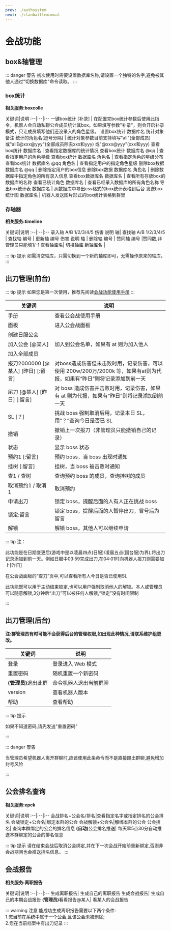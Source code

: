```yaml
---
prev: ./authsystem
next: ./clanbattlemanual
---
```

# 会战功能

## box&轴管理

::: danger 警告
初次使用时需要设置数据库名称,请设置一个独特的名字,避免被其他人通过"切换数据库"命令读取。
:::

### box统计<Badge text="豪华" type="tip"/> 

<b>相关服务:boxcolle</b>

关键词|说明
:--|:--|:--
一键box统计 [补录] | 在配置完box统计参数后使用此指令，机器人会自动私聊公会成员统计其box。如果填写参数"补录"，则会开启补录模式，只让成员填写他们还没录入的角色星级。
设置box统计 数据库名 统计对象 备注 统计的角色名(逗号分隔) | 统计对象参数目前支持填写"all"(全部成员) 或"allE@xxx@yyy"(全部成员除去xxx和yyy) 或"@xxx@yyy"(xxx和yyy)
查看box统计 数据库名 | 查看指定数据库的统计情况
查看box统计 数据库名 @qq | 查看指定用户的角色星级
查看box统计 数据库名 角色名 | 查看指定角色的星级分布
查看box统计 数据库名 @qq 角色名 | 查看指定用户的指定角色星级
删除box数据 数据库名 @qq | 删除指定用户的box信息
删除box数据 数据库名 角色名 | 删除数据库中指定角色的所有录入信息
查看box数据库名 数据库名 | 查看所有存放box的数据库的名称
查看已统计角色 数据库名 | 查看已经录入数据库的所有角色名称
导出box统计表 数据库名 | 从数据库中导出csv格式的box统计表格到后台
发送box统计图 数据库名 | 机器人发送图片形式的box统计表格到群里

### 存轴器<Badge text="豪华" type="tip"/> 

<b>相关服务:timeline</b>

关键词|说明
:--|:--|:--
录入轴 A/B 1/2/3/4/5 伤害 说明 轴| 
查找轴 A/B 1/2/3/4/5 |
查找轴 编号 |
更新轴 编号 伤害 说明 轴 |
删除轴 编号 |
赞同轴 编号 |赞同数,非管理员只能填1/-1
查看轴库名|
切换轴库 新轴库名 |

::: tip 提示
如需清空轴库，只需切换到一个新的轴库即可，无需操作原来的轴库。
:::

## 出刀管理(前台)<Badge text="轻量" type="tip"/><Badge text="标准" type="tip"/><Badge text="豪华" type="tip"/> 

::: tip 提示
如果您是第一次使用，推荐先阅读[会战功能使用手册](/guide/clanbattlemanual)
:::


| 关键词                 | 说明                                                     |
| ---------------------- | -------------------------------------------------------- |
| 手册                   | 查看公会战使用手册                                         |
| 面板                   | 进入公会战面板                                           |
| 创建日服公会           |                                                          |
| 加入公会 \[@某人\]     | 加入到公会名单，如果有 at 则为加入他人                   |
| 加入全部成员           |                                                          |
| 报刀2000000 \[@某人\] \[昨日\] \[:留言\] | 对boss造成伤害但未击败时用，记录伤害，可以使用 200w/200万/2000k 等，如果有at则为代报，如果有“昨日”则将记录添加到前一天<Badge text="1" type="warning"/> |
| 尾刀 \[@某人\] \[昨日\] \[:留言\] | 对 boss 造成伤害并击败时用，记录伤害，如果有 at 则为代报，如果有“昨日”则将记录添加到前一天<Badge text="1" type="warning"/> |
| SL \[？\]              | 挑战 boss 强制取消后用，记录本日 SL<Badge text="2" type="warning"/>，用“？”查询今日是否已 SL  |
| 撤销                   | 撤销上一次报刀（非管理员只能撤销自己的记录）             |
| 状态                   | 显示 boss 状态                                           |
| 预约1 \[:留言\]        | 预约 boss，当 boss 出现时通知                            |
| 挂树 \[:留言\]          | 挂树，当 boss 被击败时通知                               |
| 查1 / 查树             | 查询预约 boss 的成员，查询挂树的成员                     |
| 取消预约1 / 取消1       | 取消预约                                                 |
| 申请出刀                | 锁定 boss，提醒后面的人有人正在挑战 boss                |
| 锁定:留言               | 锁定 boss，提醒后面的人暂停出刀，冒号后为留言           |
| 解锁<Badge text="3" type="warning"/>                   | 解锁 boss，其他人可以继续申请                           |

::: tip 注：
<p><Badge text="1" type="warning"/>此功能是在日期变更后(游戏中是以凌晨四点(日服)/凌晨五点(国台服)为界),将出刀记录添加到前一天。例如日服中03:59完成出刀,在04:01时向机器人报刀则需要加上[昨日]</p>

<p><Badge text="2" type="warning"/>在公会战面板的“查刀”页中,可以查看所有人今日是否已使用SL</P> 

<p><Badge text="3" type="warning"/>此功能既可以用于主动结束锁定,也可以用户强制取消他人的解锁。本人或管理员可以随意解锁,3分钟后“出刀”可以被任何人解锁,“锁定”没有时间限制</p>  
:::

## 出刀管理(后台)<Badge text="轻量" type="tip"/><Badge text="标准" type="tip"/><Badge text="豪华" type="tip"/> 

<b>注:群管理员有时可能不会获得后台的管理权限,如出现此种情况,请联系维护组更改。</B>

| 关键词  | 说明              |
| ------- | ----------------- |
| 登录<Badge text="4" type="warning"/>    | 登录进入 Web 模式 |
| 重置密码 | 随机重置一个新密码 |
| <b>(管理员)</B>退出此群<Badge text="5" type="warning"/> | 命令机器人退出当前群聊 |
| version | 查看机器人版本    |
| 帮助    | 查看帮助          |

::: tip 提示
<p><Badge text="4" type="warning"/>如果不知道密码,请先发送"重置密码"</p>
:::

::: danger 警告
<p><Badge text="5" type="warning"/>当管理员希望机器人离开群聊时,应该使用此条命令而不是直接踢出群聊,避免增加封号风险</p>
:::

## 公会排名查询<Badge text="豪华" type="tip"/> 

<b>相关服务:epck</b>

关键词|说明
:--|:--|:--
会战排名+公会名/排名|查看指定名字或指定排名的公会排名
会战锁定+公会名|绑定本群的公会
会战解锁+公会名|解绑本群的公会
公会排名|	查询本群绑定的公会的排名信息
<b>(自动)</b>公会排名推送|	每天早5点30分自动推送本群绑定的公会的排名信息

::: tip 提示
请在结束会战后取消公会绑定,并在下一次会战开始前重新绑定,否则非会战期间也会推送排名信息。
:::

## 会战报告<Badge text="豪华" type="tip"/> 

<b>相关服务:离职报告</b>

关键词|说明
:--|:--|:--
生成离职报告|	生成自己的离职报告
生成会战报告|	生成自己的本期会战报告
<b>(管理员)</b>看看报告@某人|	看某人的会战报告

::: warning 注意
能成功生成离职报告需要以下两个条件:  
1.您当前在系统中属于一个公会,且该公会未被删除;  
2.您在当前档案中有出刀记录
:::

